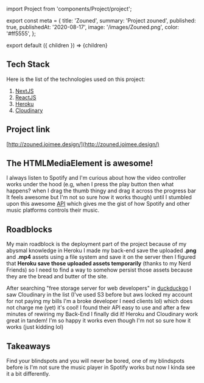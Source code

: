 import Project from 'components/Project/project';

export const meta = {
  title: 'Zouned',
  summary: 'Project zouned',
  published: true,
  publishedAt: '2020-08-17',
  image: '/images/Zouned.png',
  color: '#ff5555',
};

export default ({ children }) => <Project meta={meta}>{children}</Project>

## Tech Stack

Here is the list of the technologies used on this project:

1. [NextJS](https://nextjs.org/)
2. [ReactJS](https://reactjs.org/)
3. [Heroku](https://www.heroku.com/)
4. [Cloudinary](https://cloudinary.com/)

## Project link
[http://zouned.joimee.design/](http://zouned.joimee.design/)

## The HTMLMediaElement is awesome!
I always listen to Spotify and I'm curious about how the video controller works
under the hood (e.g, when I press the play button then what happens? when I
drag the thumb thingy and drag it across the progress bar It feels awesome but
I'm not so sure how it works though) until I stumbled upon this awesome
[API](https://en.wikipedia.org/wiki/Application_programming_interface) which
gives me the gist of how Spotify and other music platforms controls their music.

## Roadblocks
My main roadblock is the deployment part of the project because of my abysmal
knowledge in Heroku I made my back-end save the uploaded **.png** and **.mp4**
assets using a file system and save it on the server then I figured that
**Heroku save those uploaded assets temporarily** (thanks to my Nerd Friends)
so I need to find a way to somehow persist those assets because they are the
bread and butter of the site.

After searching "free storage server for web
developers" in [duckduckgo](https://duckduckgo.com/) I saw Cloudinary in the list (I've used S3 before but aws locked my
account for not paying my bills I'm a broke developer I need clients lol) which
does not charge me (yet) it's cool! I found their API easy to use and after a
few minutes of rewiring my Back-End I finally did it! Heroku and Cloudinary
work great in tandem! I'm so happy it works even though I'm not so sure how it
works (just kidding lol)

## Takeaways
Find your blindspots and you will never be bored, one of my blindspots before
is I'm not sure the music player in Spotify works but now I kinda see it a
bit differently.
